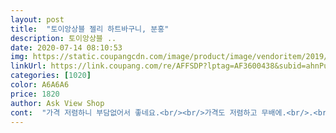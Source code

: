 ```yaml
---
layout: post 
title:  "토이앙상블 젤리 하트바구니, 분홍" 
description: 토이앙상블 ..
date: 2020-07-14 08:10:53 
img: https://static.coupangcdn.com/image/product/image/vendoritem/2019/09/17/3536055115/5af0bf8d-3f00-4d30-bd1e-65f49073ffa4.jpg 
linkUrl: https://link.coupang.com/re/AFFSDP?lptag=AF3600438&subid=ahnPublicAsk&pageKey=94749862&itemId=292967473&vendorItemId=3720165555&traceid=V0-113-04bb59c9dcb5685c 
categories: [1020] 
color: A6A6A6 
price: 1820 
author: Ask View Shop 
cont:  "가격 저렴하니 부담없어서 좋네요.<br/><br/>가격도 저렴하고 무배에.<br/>.<br/> 이쁘네요.<br/><br/>그럴때 꼭 필요한건! 바로 장바구니.<br/>ㅋㅋ<br/>맘카페에서 이제품을 추천해주셔서 바로 구입하게 되었어요.<br/><br/>무엇보다 젤리 타입이라서 딱딱하지 않으니 아이혼자 놀다가 다칠 염려 없어서 좋아요 ^^<br/>사이즈도 딱 좋아요.<br/> 아이가 혼자놀기 최고 ^^<br/>아기들이 좋아한다고 해서 품절 풀렸을때 바로 주문했어요.<br/> 크기나 마감 이런건 괜찮은 것 같은데 전체적으로 점이 많아요.<br/>핑크색 만들려고 흰색 빨간색 섞었는데 빨간색이 덜 풀린것처럼 전체적으로 붉은 점이 있어서 많이 아쉽고 이것때문에 별이 뺐습니다.<br/><br/>아이가 시장표 놀이를 좋아해요.<br/><br/>아이들 놀이용으로도 좋을 것 같은데 구멍마다 마감 처리가 조금 아쉽긴 해요.<br/><br/>양도 딱 맞게 들어가고 가볍고 세척이 간편하니 좋아요.<br/><br/>어떤 제품 구입해줄까.<br/> 비싼건 싫은데.<br/> 고민하고 있던 저에게.<br/><br/>어린이집다녀와서 마트놀이.<br/> 시장놀이 엄청 하거든요.<br/><br/>역시 선배들 말은 틀린게 없습니다.<br/><br/>요리조리 다양하게 쓰기에 좋아 보여요<br/>욕실에 아이들 물놀이 장난감 정리하려고 샀어요.<br/><br/>" 
---
```

